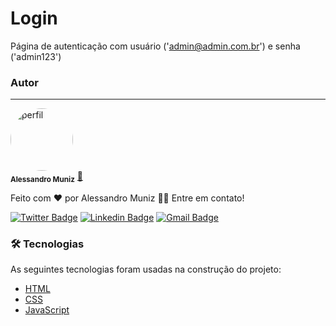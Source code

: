 # Login

Página de autenticação com usuário ('admin@admin.com.br') e senha ('admin123')

### Autor
---

<a>
 <img style="border-radius: 50%;" src="https://avatars.githubusercontent.com/Alessandro1979-itac" width="100px;" alt="perfil"/>
 <br />
 <sub><b>Alessandro Muniz</b></sub></a> <a href="" title="Eldorado Tech Training">🚀</a>


Feito com ❤️ por Alessandro Muniz 👋🏽 Entre em contato!

[![Twitter Badge](https://img.shields.io/badge/-@Muniz_Caranha-1ca0f1?style=flat-square&labelColor=1ca0f1&logo=twitter&logoColor=white&link=https://twitter.com/Muniz_Caranha)](https://twitter.com/Muniz_Caranha) [![Linkedin Badge](https://img.shields.io/badge/-Alessandro-blue?style=flat-square&logo=Linkedin&logoColor=white&link=https://www.linkedin.com/in/alessandro-muniz-caranha/)](https://www.linkedin.com/in/alessandro-muniz-caranha/) 
[![Gmail Badge](https://img.shields.io/badge/-muniz.caranha@gmail.com-c14438?style=flat-square&logo=Gmail&logoColor=white&link=mailto:muniz.caranha@gmail.com)](mailto:muniz.caranha@gmail.com)

### 🛠 Tecnologias

As seguintes tecnologias foram usadas na construção do projeto:

- [HTML](https://www.w3schools.com/html/)
- [CSS](https://www.w3schools.com/css/)
- [JavaScript](https://www.w3schools.com/js/)